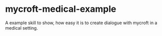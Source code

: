 # mycroft-medical-example
A example skill to show, how easy it is to create dialogue with mycroft in a medical setting.
